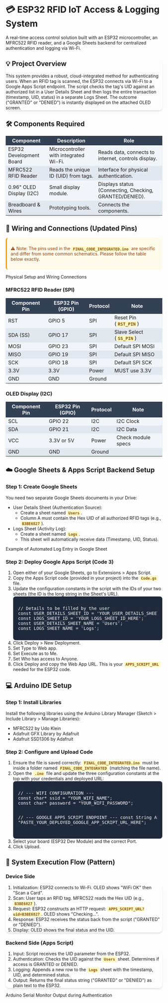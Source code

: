 <!-- The content below uses HTML and Tailwind CSS classes for improved readability and structure on platforms like GitHub. -->

<script src="https://www.google.com/search?q=https://cdn.tailwindcss.com"></script>

<style>
@import url('https://www.google.com/search?q=https://fonts.googleapis.com/css2%3Ffamily%3DInter:wght%40400%3B600%3B700%26display%3Dswap');
/* Global Font and Utility Styling */
body { font-family: 'Inter', sans-serif; }
.card { border-radius: 0.75rem; box-shadow: 0 4px 6px -1px rgba(0, 0, 0, 0.1), 0 2px 4px -2px rgba(0, 0, 0, 0.1); }

/* Code Block Styling */
.code-block { background-color: #1e293b; color: #f8fafc; padding: 1rem; border-radius: 0.5rem; overflow-x: auto; font-family: ui-monospace, SFMono-Regular, Menlo, Monaco, Consolas, "Liberation Mono", "Courier New", monospace; }
.inline-code { background-color: #fef9c3; color: #854d0e; padding: 0.1rem 0.3rem; border-radius: 0.25rem; font-weight: 600; }

/* Table Styling */
.table-header { background-color: #334155; color: #f8fafc; }
.table-row-odd { background-color: #f1f5f9; }
.table-row-even { background-color: #e2e8f0; }

/* Alert/Note Styling */
.alert-info { background-color: #e0f2fe; color: #075985; padding: 0.75rem; border-left: 4px solid #0ea5e9; border-radius: 0.5rem; }
.alert-warning { background-color: #fffbeb; color: #92400e; padding: 0.75rem; border-left: 4px solid #f59e0b; border-radius: 0.5rem; }
</style>

<div class="p-6 md:p-10 lg:p-12">

<h1 class="text-4xl font-extrabold text-gray-900 mb-2 flex items-center">
<span class="mr-3">💳</span> ESP32 RFID IoT Access & Logging System
</h1>
<p class="text-xl text-gray-600 mb-8">
A real-time access control solution built with an ESP32 microcontroller, an MFRC522 RFID reader, and a Google Sheets backend for centralized authentication and logging via Wi-Fi.
</p>

<!-- Overview -->

<div class="card bg-white p-6 mb-8">
<h2 class="text-2xl font-bold text-gray-800 mb-3 border-b pb-2">💡 Project Overview</h2>
<p class="text-gray-700 leading-relaxed">
This system provides a robust, cloud-integrated method for authenticating users. When an RFID tag is scanned, the ESP32 connects via Wi-Fi to a Google Apps Script endpoint. The script checks the tag's UID against an authorized list in a User Details Sheet and then logs the entire transaction (timestamp, UID, status) in a separate Logs Sheet. The outcome ("GRANTED" or "DENIED") is instantly displayed on the attached OLED screen.
</p>
</div>

<!-- Components -->

<h2 class="text-2xl font-bold text-gray-800 mb-4 mt-8">🛠️ Components Required</h2>
<div class="overflow-x-auto card">
<table class="min-w-full text-left text-sm font-light shadow-md">
<thead class="table-header">
<tr>
<th scope="col" class="px-6 py-3">Component</th>
<th scope="col" class="px-6 py-3">Description</th>
<th scope="col" class="px-6 py-3">Role</th>
</tr>
</thead>
<tbody>
<tr class="table-row-odd">
<td class="px-6 py-4 font-medium">ESP32 Development Board</td>
<td class="px-6 py-4">Microcontroller with integrated Wi-Fi.</td>
<td class="px-6 py-4">Reads data, connects to internet, controls display.</td>
</tr>
<tr class="table-row-even">
<td class="px-6 py-4 font-medium">MFRC522 RFID Reader</td>
<td class="px-6 py-4">Reads the unique ID (UID) from tags.</td>
<td class="px-6 py-4">Interface for physical authentication.</td>
</tr>
<tr class="table-row-odd">
<td class="px-6 py-4 font-medium">0.96" OLED Display (I2C)</td>
<td class="px-6 py-4">Small display module.</td>
<td class="px-6 py-4">Displays status (Connecting, Checking, GRANTED/DENIED).</td>
</tr>
<tr class="table-row-even">
<td class="px-6 py-4 font-medium">Breadboard & Wires</td>
<td class="px-6 py-4">Prototyping tools.</td>
<td class="px-6 py-4">Connects the components.</td>
</tr>
</tbody>
</table>
</div>

<div class="h-8"></div>

<!-- Wiring Guide -->

<h2 class="text-2xl font-bold text-gray-800 mb-4 mt-8">🔌 Wiring and Connections (Updated Pins)</h2>
<div class="alert-warning mb-4">
<p>&#9888; Note: The pins used in the <code class="inline-code">FINAL_CODE_INTEGRATED.ino</code> are specific and differ from some common schematics. Please follow the table below exactly.</p>
</div>

<!-- Physical Wiring Diagram Integration -->

<div class="my-6 p-4 border rounded-lg bg-gray-50">
<p class="text-center font-semibold mb-2">Physical Setup and Wiring Connections</p>

</div>

<!-- MFRC522 Table -->

<h3 class="text-xl font-semibold text-gray-700 mb-2 mt-6">MFRC522 RFID Reader (SPI)</h3>
<div class="overflow-x-auto card mb-6">
<table class="min-w-full text-left text-sm font-light shadow-md">
<thead class="table-header bg-blue-700">
<tr>
<th scope="col" class="px-6 py-3">Component Pin</th>
<th scope="col" class="px-6 py-3">ESP32 Pin (GPIO)</th>
<th scope="col" class="px-6 py-3">Protocol</th>
<th scope="col" class="px-6 py-3">Note</th>
</tr>
</thead>
<tbody>
<tr class="table-row-odd">
<td class="px-6 py-2 font-medium">RST</td>
<td class="px-6 py-2">GPIO 5</td>
<td class="px-6 py-2">SPI</td>
<td class="px-6 py-2">Reset Pin (<code class="inline-code">RST_PIN</code>)</td>
</tr>
<tr class="table-row-even">
<td class="px-6 py-2 font-medium">SDA (SS)</td>
<td class="px-6 py-2">GPIO 17</td>
<td class="px-6 py-2">SPI</td>
<td class="px-6 py-2">Slave Select (<code class="inline-code">SS_PIN</code>)</td>
</tr>
<tr class="table-row-odd">
<td class="px-6 py-2">MOSI</td>
<td class="px-6 py-2">GPIO 23</td>
<td class="px-6 py-2">SPI</td>
<td class="px-6 py-2">Default SPI MOSI</td>
</tr>
<tr class="table-row-even">
<td class="px-6 py-2">MISO</td>
<td class="px-6 py-2">GPIO 19</td>
<td class="px-6 py-2">SPI</td>
<td class="px-6 py-2">Default SPI MISO</td>
</tr>
<tr class="table-row-odd">
<td class="px-6 py-2">SCK</td>
<td class="px-6 py-2">GPIO 18</td>
<td class="px-6 py-2">SPI</td>
<td class="px-6 py-2">Default SPI SCK</td>
</tr>
<tr class="table-row-even bg-red-100">
<td class="px-6 py-2 font-medium text-red-700">3.3V</td>
<td class="px-6 py-2 text-red-700">3.3V</td>
<td class="px-6 py-2">Power</td>
<td class="px-6 py-2 text-red-700 font-bold">MUST use 3.3V</td>
</tr>
<tr class="table-row-odd">
<td class="px-6 py-2">GND</td>
<td class="px-6 py-2">GND</td>
<td class="px-6 py-2">Ground</td>
<td class="px-6 py-2"></td>
</tr>
</tbody>
</table>
</div>

<!-- OLED Table -->

<h3 class="text-xl font-semibold text-gray-700 mb-2 mt-6">OLED Display (I2C)</h3>
<div class="overflow-x-auto card mb-6">
<table class="min-w-full text-left text-sm font-light shadow-md">
<thead class="table-header bg-green-700">
<tr>
<th scope="col" class="px-6 py-3">Component Pin</th>
<th scope="col" class="px-6 py-3">ESP32 Pin (GPIO)</th>
<th scope="col" class="px-6 py-3">Protocol</th>
<th scope="col" class="px-6 py-3">Note</th>
</tr>
</thead>
<tbody>
<tr class="table-row-odd">
<td class="px-6 py-2">SCL</td>
<td class="px-6 py-2">GPIO 22</td>
<td class="px-6 py-2">I2C</td>
<td class="px-6 py-2">I2C Clock</td>
</tr>
<tr class="table-row-even">
<td class="px-6 py-2">SDA</td>
<td class="px-6 py-2">GPIO 21</td>
<td class="px-6 py-2">I2C</td>
<td class="px-6 py-2">I2C Data</td>
</tr>
<tr class="table-row-odd">
<td class="px-6 py-2">VCC</td>
<td class="px-6 py-2">3.3V or 5V</td>
<td class="px-6 py-2">Power</td>
<td class="px-6 py-2">Check module specs</td>
</tr>
<tr class="table-row-even">
<td class="px-6 py-2">GND</td>
<td class="px-6 py-2">GND</td>
<td class="px-6 py-2">Ground</td>
<td class="px-6 py-2"></td>
</tr>
</tbody>
</table>
</div>

<!-- Backend Setup -->

<h2 class="text-2xl font-bold text-gray-800 mb-4 mt-8">☁️ Google Sheets & Apps Script Backend Setup</h2>

<h3 class="text-xl font-semibold text-gray-700 mb-2">Step 1: Create Google Sheets</h3>
<p class="text-gray-700 mb-4">You need two separate Google Sheets documents in your Drive:</p>
<ul class="list-disc list-inside ml-4 text-gray-700 space-y-2">
<li>
User Details Sheet (Authentication Source):
<ul class="list-circle list-inside ml-6">
<li>Create a sheet named <code class="inline-code">Users</code>.</li>
<li>Column A must contain the Hex UID of all authorized RFID tags (e.g., <code class="inline-code">B3BE6827</code>).</li>
</ul>
</li>
<li>
Logs Sheet (Activity Log):
<ul class="list-circle list-inside ml-6">
<li>Create a sheet named <code class="inline-code">Logs</code>.</li>
<li>This sheet will automatically receive data (Timestamp, UID, Status).</li>
</ul>
</li>
</ul>

<!-- Google Sheet Log Example -->

<div class="my-6 p-4 border rounded-lg bg-gray-50">
<p class="text-center font-semibold mb-2">Example of Automated Log Entry in Google Sheet</p>

</div>

<h3 class="text-xl font-semibold text-gray-700 mb-2 mt-6">Step 2: Deploy Google Apps Script (Code 3)</h3>
<ol class="list-decimal list-inside ml-4 space-y-3 text-gray-700">
<li>Open either of your Google Sheets, go to Extensions > Apps Script.</li>
<li>Copy the Apps Script code (provided in your project) into the <code class="inline-code">Code.gs</code> file.</li>
<li>Update the configuration constants in the script with the IDs of your two sheets (the ID is the long string in the Sheet's URL).
<div class="code-block mt-2">
<pre>// Details to be filled by the user
const USER_DETAILS_SHEET_ID = 'YOUR_USER_DETAILS_SHEET_ID_HERE';
const LOGS_SHEET_ID = 'YOUR_LOGS_SHEET_ID_HERE';
const USER_DETAILS_SHEET_NAME = 'Users';
const LOGS_SHEET_NAME = 'Logs';</pre>
</div>
</li>
<li>Click Deploy > New Deployment.</li>
<li>Set Type to Web app.</li>
<li>Set Execute as to Me.</li>
<li>Set Who has access to Anyone.</li>
<li>Click Deploy and copy the Web App URL. This is your <code class="inline-code">APPS_SCRIPT_URL</code> needed for the ESP32 code.</li>
</ol>

<!-- Arduino IDE Setup -->

<h2 class="text-2xl font-bold text-gray-800 mb-4 mt-8">💻 Arduino IDE Setup</h2>

<h3 class="text-xl font-semibold text-gray-700 mb-2">Step 1: Install Libraries</h3>
<p class="text-gray-700 mb-4">Install the following libraries using the Arduino Library Manager (Sketch > Include Library > Manage Libraries):</p>
<ul class="list-disc list-inside ml-4 text-gray-700">
<li>MFRC522 by Udo Klein</li>
<li>Adafruit GFX Library by Adafruit</li>
<li>Adafruit SSD1306 by Adafruit</li>
</ul>

<h3 class="text-xl font-semibold text-gray-700 mb-2 mt-6">Step 2: Configure and Upload Code</h3>
<ol class="list-decimal list-inside ml-4 space-y-3 text-gray-700">
<li>Ensure the file is saved correctly: <code class="inline-code">FINAL_CODE_INTEGRATED.ino</code> must be inside a folder named <code class="inline-code">FINAL_CODE_INTEGRATED</code> (matching the file name).</li>
<li>Open the <code class="inline-code">.ino</code> file and update the three configuration constants at the top with your credentials and deployed URL:
<div class="code-block mt-2">
<pre>// --- WIFI CONFIGURATION ---
const char* ssid = "YOUR_WIFI_NAME";
const char* password = "YOUR_WIFI_PASSWORD";

// --- GOOGLE APPS SCRIPT ENDPOINT ---
const String APPS_SCRIPT_URL = "PASTE_YOUR_DEPLOYED_GOOGLE_APP_SCRIPT_URL_HERE";</pre>

</div>
</li>
<li>Select your board (ESP32 Dev Module) and the correct Port.</li>
<li>Click Upload.</li>

</ol>

<!-- Execution Flow -->

<h2 class="text-2xl font-bold text-gray-800 mb-4 mt-8">🚀 System Execution Flow (Pattern)</h2>

<div class="flex flex-wrap lg:flex-nowrap gap-6">
<div class="w-full lg:w-1/2">
<h3 class="text-xl font-semibold text-gray-700 mb-2">Device Side</h3>
<ol class="list-decimal list-inside ml-4 space-y-3 text-gray-700 card p-4 bg-blue-50">
<li>Initialization: ESP32 connects to Wi-Fi. OLED shows "WiFi OK" then "Scan a Card".</li>
<li>Scan: User taps an RFID tag. MFRC522 reads the Hex UID (e.g., <code class="inline-code">B3BE6827</code>).</li>
<li>Request: ESP32 constructs an HTTP request: <code class="inline-code">APPS_SCRIPT_URL?uid=B3BE6827</code>. OLED shows "Checking...".</li>
<li>Response: ESP32 receives the status back from the script ("GRANTED" or "DENIED").</li>
<li>Display: OLED shows the final status and the UID.</li>
</ol>
</div>
<div class="w-full lg:w-1/2">
<h3 class="text-xl font-semibold text-gray-700 mb-2">Backend Side (Apps Script)</h3>
<ol class="list-decimal list-inside ml-4 space-y-3 text-gray-700 card p-4 bg-green-50">
<li>Input: Script receives the UID parameter from the ESP32.</li>
<li>Authentication: Checks the UID against the <code class="inline-code">Users</code> sheet. Determines if access is GRANTED or DENIED.</li>
<li>Logging: Appends a new row to the <code class="inline-code">Logs</code> sheet with the timestamp, UID, and determined status.</li>
<li>Output: Returns the final status string ("GRANTED" or "DENIED") as plain text to the ESP32.</li>
</ol>
</div>
</div>

<!-- Serial Output Example -->

<div class="my-6 p-4 border rounded-lg bg-gray-50">
<p class="text-center font-semibold mb-2">Arduino Serial Monitor Output during Authentication</p>
</div>

</div>
